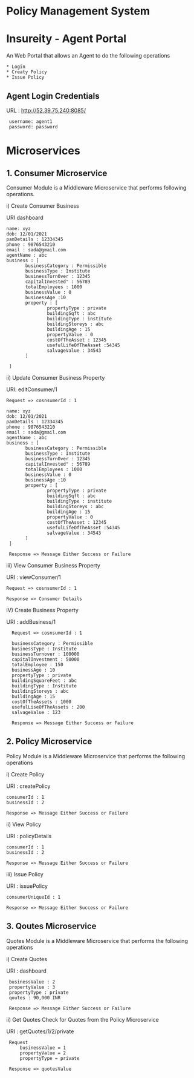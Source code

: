 # Policy Management System

# Insureity - Agent Portal 
An Web Portal that allows an Agent to do the following operations

    * Login
    * Creaty Policy
    * Issue Policy

## Agent Login Credentials

   URL : http://52.39.75.240:8085/

     username: agent1
     password: password


# Microservices

## 1. Consumer Microservice
Consumer Module is a Middleware Microservice that performs following operations.

i) Create Consumer Business
  
  URI dashboard
  
    name: xyz
    dob: 12/01/2021
    panDetails : 12334345
    phone : 9876543210
    email : sada@gmail.com
    agentName : abc
    business : [
           businessCategory : Permissible 
           businessType : Institute 
           businessTurnOver : 12345
           capitalInvested" : 56789
           totalEmployees : 1000
           businessValue : 0
           businessAge :10
           property : [
                   propertyType : private
                   buildingSqft : abc
                   buildingType : institute
                   buildingStoreys : abc
                   buildingAge : 15
                   propertyValue : 0
                   costOfTheAsset : 12345
                   usefulLifeOfTheAsset :54345
                   salvageValue : 34543
           ]

     ]

ii) Update Consumer Business Property

  URI: editConsumer/1

    Request => cosnsumerId : 1
      
    name: xyz
    dob: 12/01/2021
    panDetails : 12334345
    phone : 9876543210
    email : sada@gmail.com
    agentName : abc
    business : [
           businessCategory : Permissible 
           businessType : Institute 
           businessTurnOver : 12345
           capitalInvested" : 56789
           totalEmployees : 1000
           businessValue : 0
           businessAge :10
           property : [
                   propertyType : private
                   buildingSqft : abc
                   buildingType : institute
                   buildingStoreys : abc
                   buildingAge : 15
                   propertyValue : 0
                   costOfTheAsset : 12345
                   usefulLifeOfTheAsset :54345
                   salvageValue : 34543
           ]
     ]
     
     Response => Message Either Success or Failure

iii) View Consumer Business Property

  URI :  viewConsumer/1
  
    Request => cosnsumerId : 1
  
    Response => Consumer Details

  
iV) Create Business Property 

  URI : addBusiness/1
  
      Request => cosnsumerId : 1
  
      businessCategory : Permissible
      businessType : Institute
      businessTurnover : 100000
      capitalInvestment : 50000
      totalEmployee : 150
      businessAge : 10
      propertyType : private
      buildingSquareFeet : abc
      buildingType : Institute
      buildingStoreys : abc
      buildingAge : 15
      costOfTheAssets : 1000
      usefulLiseOfTheAssets : 200
      salvageValue : 123
      
      Response => Message Either Success or Failure
  
## 2. Policy Microservice
Policy Module is a Middleware Microservice that performs the following operations

i) Create Policy

  URI : createPolicy
    
    consumerId : 1
    businessId : 2
    
    Response => Message Either Success or Failure

ii) View Policy 

  URI : policyDetails
    
    consumerId : 1
    businessId : 2
    
    Response => Message Either Success or Failure
    
iii) Issue Policy 

  URI : issuePolicy

    consumerUniqueId : 1
    
    Response => Message Either Success or Failure

## 3. Qoutes Microservice
  Quotes Module is a Middleware Microservice that performs the following operations

i) Create Quotes

  URI : dashboard
  
     businessValue : 2
     propertyValue : 3
     propertyType : private
     qoutes : 90,000 INR
     
     Response => Message Either Success or Failure

ii) Get Quotes 
Check for Quotes from the Policy Microservice

  URI : getQuotes/1/2/private
   
     Request
         businessValue = 1
         propertyValue = 2
         propertyType = private
         
     Response => quotesValue

